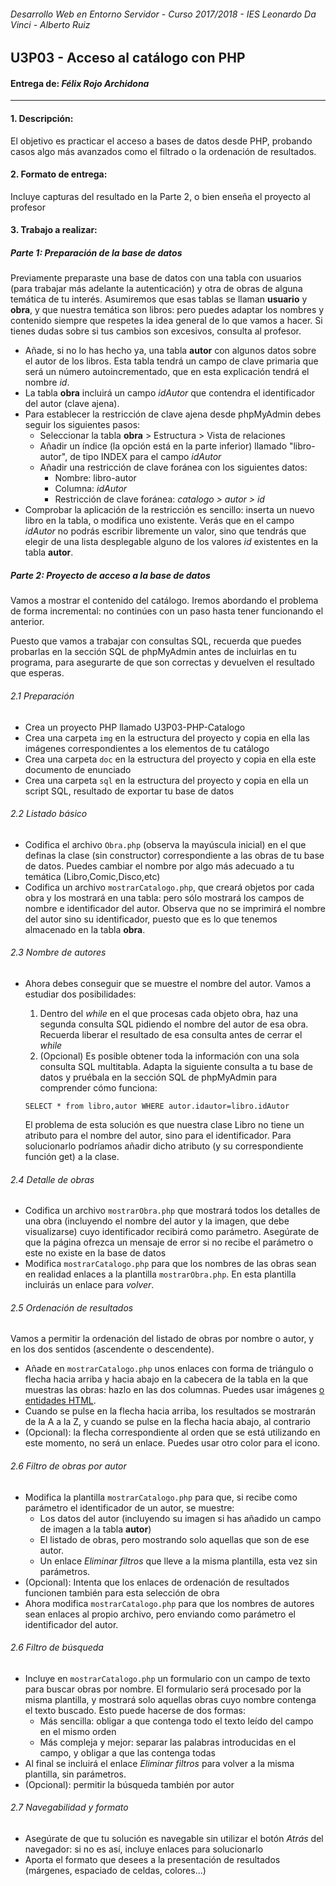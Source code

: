 ###### *Desarrollo Web en Entorno Servidor - Curso 2017/2018 - IES Leonardo Da Vinci - Alberto Ruiz*
## U3P03 - Acceso al catálogo con PHP
#### Entrega de: *Félix Rojo Archidona*
----
#### 1. Descripción:

El objetivo es practicar el acceso a bases de datos desde PHP, probando casos algo más avanzados como el filtrado o la ordenación de resultados.

#### 2. Formato de entrega:

Incluye capturas del resultado en la Parte 2, o bien enseña el proyecto al profesor

#### 3. Trabajo a realizar:

##### Parte 1: Preparación de la base de datos

Previamente preparaste una base de datos con una tabla con usuarios (para trabajar más adelante la autenticación) y otra de obras de alguna temática de tu interés. Asumiremos que esas tablas se llaman  **usuario** y **obra**, y que nuestra temática son libros: pero puedes adaptar los nombres y contenido siempre que respetes la idea general de lo que vamos a hacer. Si tienes dudas sobre si tus cambios son excesivos, consulta al profesor.
* Añade, si no lo has hecho ya, una tabla **autor** con algunos datos sobre el autor de los libros. Esta tabla tendrá un campo de clave primaria que será un número autoincrementado, que en esta explicación tendrá el nombre *id*.
* La tabla **obra** incluirá un campo *idAutor* que contendra el identificador del autor (clave ajena).
* Para establecer la restricción de clave ajena desde phpMyAdmin debes seguir los siguientes pasos:
  * Seleccionar la tabla **obra** > Estructura > Vista de relaciones
  * Añadir un índice (la opción está en la parte inferior) llamado "libro-autor", de tipo INDEX para el campo *idAutor*
  * Añadir una restricción de clave foránea con los siguientes datos:
    * Nombre: libro-autor
    * Columna: *idAutor*
    * Restricción de clave foránea: *catalogo > autor > id*
* Comprobar la aplicación de la restricción es sencillo: inserta un nuevo libro en la tabla, o modifica uno existente. Verás que en el campo *idAutor* no podrás escribir libremente un valor, sino que tendrás que elegir de una lista desplegable alguno de los valores *id* existentes en la tabla **autor**.


##### Parte 2: Proyecto de acceso a la base de datos

Vamos a mostrar el contenido del catálogo. Iremos abordando el problema de forma incremental: no continúes con un paso hasta tener funcionando el anterior.

Puesto que vamos a trabajar con consultas SQL, recuerda que puedes probarlas en la sección SQL de phpMyAdmin antes de incluirlas en tu programa, para asegurarte de que son correctas y devuelven el resultado que esperas.

###### 2.1 Preparación
* Crea un proyecto PHP llamado U3P03-PHP-Catalogo
* Crea una carpeta `img` en la estructura del proyecto y copia en ella las imágenes correspondientes a los elementos de tu catálogo
* Crea una carpeta `doc` en la estructura del proyecto y copia en ella este documento de enunciado
* Crea una carpeta `sql` en la estructura del proyecto y copia en ella un script SQL, resultado de exportar tu base de datos

###### 2.2 Listado básico
* Codifica el archivo `Obra.php` (observa la mayúscula inicial) en el que definas la clase (sin constructor) correspondiente a las obras de tu base de datos. Puedes cambiar el nombre por algo más adecuado a tu temática (Libro,Comic,Disco,etc)
* Codifica un archivo `mostrarCatalogo.php`, que creará objetos por cada obra y los mostrará en una tabla: pero sólo mostrará los campos de nombre e identificador del autor. Observa que no se imprimirá el nombre del autor sino su identificador, puesto que es lo que tenemos almacenado en la tabla **obra**.

###### 2.3 Nombre de autores

* Ahora debes conseguir que se muestre el nombre del autor. Vamos a estudiar dos posibilidades:
  1. Dentro del *while* en el que procesas cada objeto obra, haz una segunda consulta SQL pidiendo el nombre del autor de esa obra. Recuerda liberar el resultado de esa consulta antes de cerrar el *while*
  2. (Opcional) Es posible obtener toda la información con una sola consulta SQL multitabla. Adapta la siguiente consulta a tu base de datos y pruébala en la sección SQL de phpMyAdmin para comprender cómo funciona:

    `SELECT * from libro,autor WHERE autor.idautor=libro.idAutor`

    El problema de esta solución es que nuestra clase Libro no tiene un atributo para el nombre del autor, sino para el identificador. Para solucionarlo podríamos añadir dicho atributo (y su correspondiente función get) a la clase.

###### 2.4 Detalle de obras

* Codifica un archivo `mostrarObra.php` que mostrará todos los detalles de una obra (incluyendo el nombre del autor y la imagen, que debe visualizarse) cuyo identificador recibirá como parámetro. Asegúrate de que la página ofrezca un mensaje de error si no recibe el parámetro o este no existe en la base de datos
* Modifica `mostrarCatalogo.php` para que los nombres de las obras sean en realidad enlaces a la plantilla `mostrarObra.php`. En esta plantilla incluirás un enlace para *volver*.

###### 2.5 Ordenación de resultados
Vamos a permitir la ordenación del listado de obras por nombre o autor, y en los dos sentidos (ascendente o descendente).
* Añade en `mostrarCatalogo.php` unos enlaces con forma de triángulo o flecha hacia arriba y hacia abajo en la cabecera de la tabla en la que muestras las obras: hazlo en las dos columnas. Puedes usar imágenes [o entidades HTML](http://www.w3schools.com/charsets/ref_utf_geometric.asp).
* Cuando se pulse en la flecha hacia arriba, los resultados se mostrarán de la A a la Z, y cuando se pulse en la flecha hacia abajo, al contrario
* (Opcional): la flecha correspondiente al orden que se está utilizando en este momento, no será un enlace. Puedes usar otro color para el icono.

###### 2.6 Filtro de obras por autor
* Modifica la plantilla `mostrarCatalogo.php` para que, si recibe como parámetro el identificador de un autor, se muestre:
  * Los datos del autor (incluyendo su imagen si has añadido un campo de imagen a la tabla **autor**)
  * El listado de obras, pero mostrando solo aquellas que son de ese autor.
  * Un enlace *Eliminar filtros* que lleve a la misma plantilla, esta vez sin parámetros.
* (Opcional): Intenta que los enlaces de ordenación de resultados funcionen también para esta selección de obra
* Ahora modifica `mostrarCatalogo.php` para que los nombres de autores sean enlaces al propio archivo, pero enviando como parámetro el identificador del autor.

###### 2.6 Filtro de búsqueda
* Incluye en `mostrarCatalogo.php` un formulario con un campo de texto para buscar obras por nombre. El formulario será procesado por la misma plantilla, y mostrará solo aquellas obras cuyo nombre contenga el texto buscado. Esto puede hacerse de dos formas:
  * Más sencilla: obligar a que contenga todo el texto leído del campo en el mismo orden
  * Más compleja y mejor: separar las palabras introducidas en el campo, y obligar a que las contenga todas
* Al final se incluirá el enlace *Eliminar filtros* para volver a la misma plantilla, sin parámetros.
* (Opcional): permitir la búsqueda también por autor

###### 2.7 Navegabilidad y formato
* Asegúrate de que tu solución es navegable sin utilizar el botón *Atrás* del navegador: si no es así, incluye enlaces para solucionarlo
* Aporta el formato que desees a la presentación de resultados (márgenes, espaciado de celdas, colores...)
